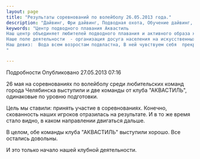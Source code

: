 ```yaml
---
layout: page
title: "Результаты соревнований по волейболу 26.05.2013 года."
description: "Дайвинг, Фри дайвинг, Подводная охота, Обучение дайвинг, Сертификат дайвинг"
keywords: "Центр подводного плавания Аквастиль
Наш центр объединяет любителей подводного плавания и активного образа жизни.
Наше поле деятельности  - организация досуга населения на искусственных и естественных водоёмах.
Наш девиз:  Вода всем возростам подвластна, В ней чувствуем себя  прекрасно!
"

---
```


Подробности
     Опубликовано 27.05.2013 07:16 

26 мая на соревнованиях по волейболу среди любительских команд города Челябинска выступили и две команды от клуба "АКВАСТИЛЬ", одинаковые по уровню подготовки.

Цель мы ставили: принять участие в соревнованиях. Конечно, скованность наших игроков отразилась на результате. И в то же время стало видно, в каком направлении двигаться дальше. 

В целом, обе команды клуба "АКВАСТИЛЬ" выступили хорошо. Все остались довольны. 

И это только начало нашей клубной деятельности.